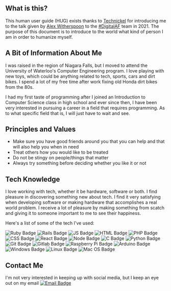 ## What is this?
This human user guide (HUG) exists thanks to [Technickel](https://github.com/Technickel-Dev) for introducing me to the talk given by [Alex Witherspoon](https://github.com/alexwitherspoon) to the [#DigitalAF](https://digitalaf.ca/) team in 2021. The purpose of this document is to introduce to the world what kind of person I am in order to humanize myself.  

## A Bit of Information About Me
I was raised in the region of Niagara Falls, but I moved to attend the University of Waterloo's Computer Engineering program. I love playing with new toys, which could be anything related to tech, sports, cars and dirt bikes. I spend a lot of my free time after work fixing old Honda dirt bikes from the 80s.

I had my first taste of programming after I joined an Introduction to Computer Science class in high school and ever since then, I have been very interested in pursuing a career in a field that requires programming. As to what specific field that is, I will just have to wait and see.

## Principles and Values
- Make sure you have good friends around you that you can help and that will also help you when in need
- Treat others how you would like to be treated
- Do not be stingy on people/things that matter
- Always try something before deciding whether you like it or not

## Tech Knowledge
I love working with tech, whether it be hardware, software or both. I find pleasure in discovering something new about tech. I find it very satisfying when developing software or making hardware that accomplishes a real world problem. I receive a lot of pleasure by making something from scatch and giving it to someone important to me to see their happiness.

Here's a list of some of the tech I've used:

![Ruby Badge](https://img.shields.io/badge/Ruby-CC342D?style=flat&logo=ruby&logoColor=white)
![Rails Badge](https://img.shields.io/badge/Ruby_on_Rails-CC0000?style=flat&logo=ruby-on-rails&logoColor=white)
![JS Badge](https://img.shields.io/badge/JavaScript-323330?style=flat&logo=javascript&logoColor=F7DF1E)
![HTML Badge](https://img.shields.io/badge/HTML5-E34F26?style=flat&logo=html5&logoColor=white)
![PHP Badge](https://img.shields.io/badge/PHP-777BB4?style=for-the-badge&logo=php&logoColor=white)
![CSS Badge](https://img.shields.io/badge/CSS3-1572B6?style=for-the-badge&logo=css3&logoColor=white)
![React Badge](https://img.shields.io/badge/React.js-20232A?style=flat&logo=react&logoColor=61DAFB)
![Node Badge](https://img.shields.io/badge/Node.js-20232A?style=flat&logo=Node.js&logoColor=339933)
![C Badge](https://img.shields.io/badge/C/C++-000080?style=flat&logo=c&logoColor=darkgreen)
![Python Badge](https://img.shields.io/badge/Python-FFD43B?style=flat&logo=python&logoColor=darkgreen)
![Git Badge](https://img.shields.io/badge/GIT-E44C30?style=flat&logo=git&logoColor=white)
![Gitlab Badge](https://img.shields.io/badge/GitLab-330F63?style=for-the-badge&logo=gitlab&logoColor=white)
![Raspberry Pi Badge](https://img.shields.io/badge/Raspberry%20Pi-A22846?style=flat&logo=Raspberry%20Pi&logoColor=white)
![Arduino Badge](https://img.shields.io/badge/Arduino-00979D?style=flat&logo=Arduino&logoColor=white)
![Windows Badge](https://img.shields.io/badge/Windows_XP-003399?style=for-the-badge&logo=windows-xp&logoColor=white)
![Linux Badge](https://img.shields.io/badge/Ubuntu-E95420?style=for-the-badge&logo=ubuntu&logoColor=white)
![Mac OS Badge](https://img.shields.io/badge/mac%20os-000000?style=for-the-badge&logo=apple&logoColor=white)

## Contact Me
I'm not very interested in keeping up with social media, but I keep an eye out on my email [![Email Badge](https://img.shields.io/badge/williamcwtam@gmail.com-D14836?style=flat&logo=gmail&logoColor=white)](mailto:williamcwtam@gmail.com)
